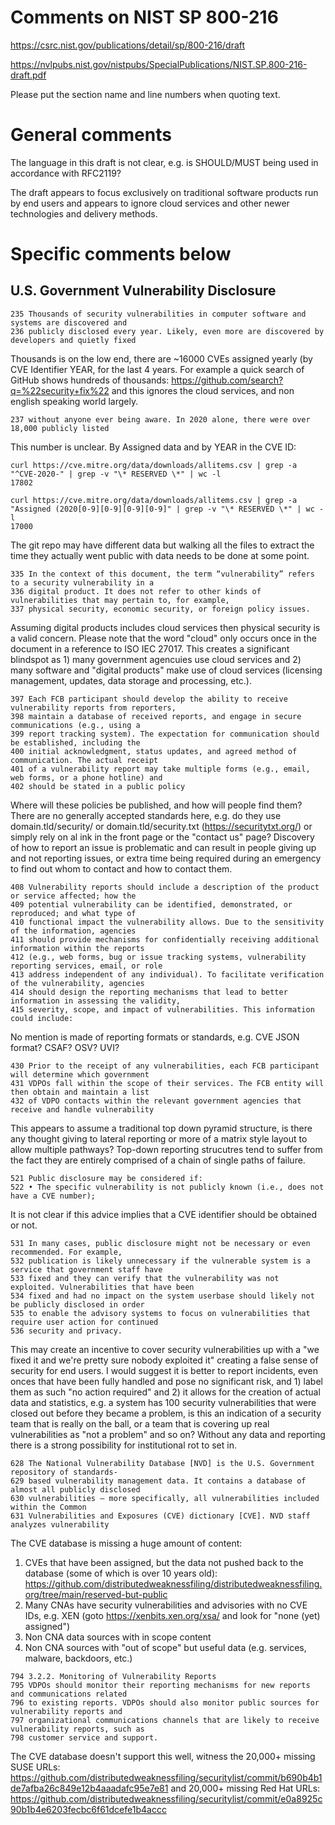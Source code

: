 # Comments on NIST SP 800-216

https://csrc.nist.gov/publications/detail/sp/800-216/draft

https://nvlpubs.nist.gov/nistpubs/SpecialPublications/NIST.SP.800-216-draft.pdf

Please put the section name and line numbers when quoting text.

# General comments

The language in this draft is not clear, e.g. is SHOULD/MUST being used in accordance with RFC2119?

The draft appears to focus exclusively on traditional software products run by end users and appears to ignore cloud services and other newer technologies and delivery methods.

# Specific comments below

## U.S. Government Vulnerability Disclosure

```
235 Thousands of security vulnerabilities in computer software and systems are discovered and
236 publicly disclosed every year. Likely, even more are discovered by developers and quietly fixed
```
Thousands is on the low end, there are ~16000 CVEs assigned yearly (by CVE Identifier YEAR, for the last 4 years. For example a quick search of GitHub shows hundreds of thousands: https://github.com/search?q=%22security+fix%22 and this ignores the cloud services, and non english speaking world largely.

```
237 without anyone ever being aware. In 2020 alone, there were over 18,000 publicly listed
```

This number is unclear. By Assigned data and by YEAR in the CVE ID:

```
curl https://cve.mitre.org/data/downloads/allitems.csv | grep -a "^CVE-2020-" | grep -v "\* RESERVED \*" | wc -l
17802

curl https://cve.mitre.org/data/downloads/allitems.csv | grep -a "Assigned (2020[0-9][0-9][0-9][0-9]" | grep -v "\* RESERVED \*" | wc -l
17000
```

The git repo may have different data but walking all the files to extract the time they actually went public with data needs to be done at some point.

```
335 In the context of this document, the term “vulnerability” refers to a security vulnerability in a
336 digital product. It does not refer to other kinds of vulnerabilities that may pertain to, for example,
337 physical security, economic security, or foreign policy issues.
```

Assuming digital products includes cloud services then physical security is a valid concern. Please note that the word "cloud" only occurs once in the document in a reference to ISO IEC 27017. This creates a significant blindspot as 1) many government agencuies use cloud services and 2) many software and "digital products" make use of cloud services (licensing management, updates, data storage and processing, etc.). 

```
397 Each FCB participant should develop the ability to receive vulnerability reports from reporters,
398 maintain a database of received reports, and engage in secure communications (e.g., using a
399 report tracking system). The expectation for communication should be established, including the
400 initial acknowledgment, status updates, and agreed method of communication. The actual receipt
401 of a vulnerability report may take multiple forms (e.g., email, web forms, or a phone hotline) and
402 should be stated in a public policy
```

Where will these policies be published, and how will people find them? There are no generally accepted standards here, e.g. do they use domain.tld/security/ or domain.tld/security.txt (https://securitytxt.org/) or simply rely on al ink in the front page or the "contact us" page? Discovery of how to report an issue is problematic and can result in people giving up and not reporting issues, or extra time being required during an emergency to find out whom to contact and how to contact them.

```
408 Vulnerability reports should include a description of the product or service affected; how the
409 potential vulnerability can be identified, demonstrated, or reproduced; and what type of
410 functional impact the vulnerability allows. Due to the sensitivity of the information, agencies
411 should provide mechanisms for confidentially receiving additional information within the reports
412 (e.g., web forms, bug or issue tracking systems, vulnerability reporting services, email, or role
413 address independent of any individual). To facilitate verification of the vulnerability, agencies
414 should design the reporting mechanisms that lead to better information in assessing the validity,
415 severity, scope, and impact of vulnerabilities. This information could include:
```

No mention is made of reporting formats or standards, e.g. CVE JSON format? CSAF? OSV? UVI?

```
430 Prior to the receipt of any vulnerabilities, each FCB participant will determine which government
431 VDPOs fall within the scope of their services. The FCB entity will then obtain and maintain a list
432 of VDPO contacts within the relevant government agencies that receive and handle vulnerability
```

This appears to assume a traditional top down pyramid structure, is there any thought giving to lateral reporting or more of a matrix style layout to allow multiple pathways? Top-down reporting strucutres tend to suffer from the fact they are entirely comprised of a chain of single paths of failure.

```
521 Public disclosure may be considered if:
522 • The specific vulnerability is not publicly known (i.e., does not have a CVE number);
```

It is not clear if this advice implies that a CVE identifier should be obtained or not. 

```
531 In many cases, public disclosure might not be necessary or even recommended. For example,
532 publication is likely unnecessary if the vulnerable system is a service that government staff have
533 fixed and they can verify that the vulnerability was not exploited. Vulnerabilities that have been
534 fixed and had no impact on the system userbase should likely not be publicly disclosed in order
535 to enable the advisory systems to focus on vulnerabilities that require user action for continued
536 security and privacy.
```

This may create an incentive to cover security vulnerabilities up with a "we fixed it and we're pretty sure nobody exploited it" creating a false sense of security for end users. I would suggest it is better to report incidents, even onces that have been fully handled and pose no significant risk, and 1) label them as such "no action required" and 2) it allows for the creation of actual data and statistics, e.g. a system has 100 security vulnerabilities that were closed out before they became a problem, is this an indication of a security team that is really on the ball, or a team that is covering up real vulnerabilities as "not a problem" and so on? Without any data and reporting there is a strong possibility for institutional rot to set in.

```
628 The National Vulnerability Database [NVD] is the U.S. Government repository of standards-
629 based vulnerability management data. It contains a database of almost all publicly disclosed
630 vulnerabilities — more specifically, all vulnerabilities included within the Common
631 Vulnerabilities and Exposures (CVE) dictionary [CVE]. NVD staff analyzes vulnerability
```

The CVE database is missing a huge amount of content:

1) CVEs that have been assigned, but the data not pushed back to the database (some of which is over 10 years old): https://github.com/distributedweaknessfiling/distributedweaknessfiling.org/tree/main/reserved-but-public
2) Many CNAs have security vulnerabilities and advisories with no CVE IDs, e.g. XEN (goto https://xenbits.xen.org/xsa/ and look for "none (yet) assigned")
3) Non CNA data sources with in scope content
4) Non CNA sources with "out of scope" but useful data (e.g. services, malware, backdoors, etc.)

```
794 3.2.2. Monitoring of Vulnerability Reports
795 VDPOs should monitor their reporting mechanisms for new reports and communications related
796 to existing reports. VDPOs should also monitor public sources for vulnerability reports and
797 organizational communications channels that are likely to receive vulnerability reports, such as
798 customer service and support.
```

The CVE database doesn't support this well, witness the 20,000+ missing SUSE URLs: https://github.com/distributedweaknessfiling/securitylist/commit/b690b4b1de7afba26c849e12b4aaadafc95e7e81 and 20,000+ missing Red Hat URLs: https://github.com/distributedweaknessfiling/securitylist/commit/e0a8925c90b1b4e6203fecbc6f61dcefe1b4accc
